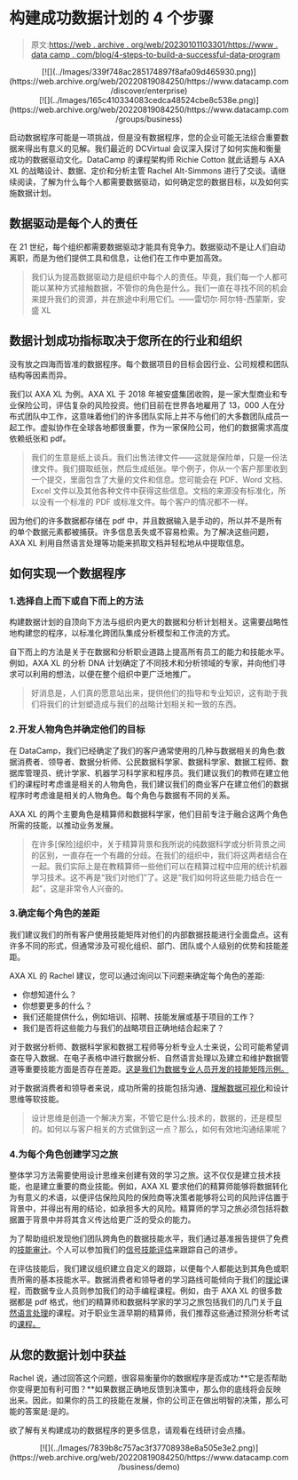 # 构建成功数据计划的 4 个步骤

> 原文:[https://web . archive . org/web/20230101103301/https://www . data camp . com/blog/4-steps-to-build-a-successful-data-program](https://web.archive.org/web/20230101103301/https://www.datacamp.com/blog/4-steps-to-building-a-successful-data-program)

<center>[![](../Images/339f748ac285174897f8afa09d465930.png)](https://web.archive.org/web/20220819084250/https://www.datacamp.com/discover/enterprise)</center>

<center>[![](../Images/165c410334083cedca48524cbe8c538e.png)](https://web.archive.org/web/20220819084250/https://www.datacamp.com/groups/business)</center>

启动数据程序可能是一项挑战，但是没有数据程序，您的企业可能无法综合重要数据来得出有意义的见解。我们最近的 DCVirtual 会议深入探讨了如何实施和衡量成功的数据驱动文化。DataCamp 的课程架构师 Richie Cotton 就此话题与 AXA XL 的战略设计、数据、定价和分析主管 Rachel Alt-Simmons 进行了交谈。请继续阅读，了解为什么每个人都需要数据驱动，如何确定您的数据目标，以及如何实施数据计划。

## 数据驱动是每个人的责任

在 21 世纪，每个组织都需要数据驱动才能具有竞争力。数据驱动不是让人们自动离职，而是为他们提供工具和信息，让他们在工作中更加高效。

> 我们认为提高数据驱动力是组织中每个人的责任。毕竟，我们每一个人都可能以某种方式接触数据，不管你的角色是什么。我们一直在寻找不同的机会来提升我们的资源，并在旅途中利用它们。——雷切尔·阿尔特-西蒙斯，安盛 XL

## 数据计划成功指标取决于您所在的行业和组织

没有放之四海而皆准的数据程序。每个数据项目的目标会因行业、公司规模和团队结构等因素而异。

我们以 AXA XL 为例。AXA XL 于 2018 年被安盛集团收购，是一家大型商业和专业保险公司，评估复杂的风险投资。他们目前在世界各地雇用了 13，000 人在分布式团队中工作，这意味着他们的许多团队实际上并不与他们的大多数团队成员一起工作。虚拟协作在全球各地都很重要，作为一家保险公司，他们的数据需求高度依赖纸张和 pdf。

> 我们的生意是纸上谈兵。我们出售法律文件——这就是保险单，只是一份法律文件。我们摄取纸张，然后生成纸张。举个例子，你从一个客户那里收到一个提交，里面包含了大量的文件和信息。您可能会在 PDF、Word 文档、Excel 文件以及其他各种文件中获得这些信息。文档的来源没有标准化，所以没有一个标准的 PDF 或标准文件。每个客户的情况都不一样。

因为他们的许多数据都存储在 pdf 中，并且数据输入是手动的，所以并不是所有的单个数据元素都被捕获。许多信息丢失或不容易检索。为了解决这些问题，AXA XL 利用自然语言处理等功能来抓取文档并轻松地从中提取信息。

## 如何实现一个数据程序

### 1.选择自上而下或自下而上的方法

构建数据计划的自顶向下方法与组织内更大的数据和分析计划相关。这需要战略性地构建您的程序，以标准化跨团队集成分析模型和工作流的方式。

自下而上的方法是关于在数据和分析职业道路上提高所有员工的能力和技能水平。例如，AXA XL 的分析 DNA 计划确定了不同技术和分析领域的专家，并向他们寻求可以利用的想法，以便在整个组织中更广泛地推广。

> 好消息是，人们真的愿意站出来，提供他们的指导和专业知识，这有助于我们将我们的计划塑造成与我们的战略计划相关和一致的东西。

### 2.开发人物角色并确定他们的目标

在 DataCamp，我们已经确定了我们的客户通常使用的几种与数据相关的角色:数据消费者、领导者、数据分析师、公民数据科学家、数据科学家、数据工程师、数据库管理员、统计学家、机器学习科学家和程序员。我们建议我们的教师在建立他们的课程时考虑谁是相关的人物角色，我们建议我们的商业客户在建立他们的数据程序时考虑谁是相关的人物角色。每个角色与数据有不同的关系。

AXA XL 的两个主要角色是精算师和数据科学家，他们目前专注于融合这两个角色所需的技能，以推动业务发展。

> 在许多[保险]组织中，关于精算背景和我所说的纯数据科学或分析背景之间的区别，一直存在一个有趣的分歧。在我们的组织中，我们将这两者结合在一起。我们实际上是在教精算师一些他们可以在精算过程中应用的统计机器学习技术。这不再是“我们对他们”了。这是“我们如何将这些能力结合在一起”，这是非常令人兴奋的。

### 3.确定每个角色的差距

我们建议我们的所有客户使用技能矩阵对他们的内部数据技能进行全面盘点。这有许多不同的形式，但通常涉及可视化组织、部门、团队或个人级别的优势和技能差距。

AXA XL 的 Rachel 建议，您可以通过询问以下问题来确定每个角色的差距:

*   你想知道什么？
*   你想要更多的什么？
*   我们还能提供什么，例如培训、招聘、技能发展或基于项目的工作？
*   我们是否将这些能力与我们的战略项目正确地结合起来了？

对于数据分析师、数据科学家和数据工程师等分析专业人士来说，公司可能希望调查在导入数据、在电子表格中进行数据分析、自然语言处理以及建立和维护数据管道等重要技能方面是否存在差距。[这是我们为数据专业人员开发的技能矩阵示例。](https://web.archive.org/web/20220819084250/https://s3.amazonaws.com/assets.datacamp.com/email/other/SkillMatrix.pdf)

对于数据消费者和领导者来说，成功所需的技能包括沟通、[理解数据可视化](https://web.archive.org/web/20220819084250/https://www.datacamp.com/courses/data-visualization-for-everyone)和设计思维等软技能。

> 设计思维是创造一个解决方案，不管它是什么:技术的，数据的，还是模型的。如何以与客户相关的方式做到这一点？那么，如何有效地沟通结果呢？

### 4.为每个角色创建学习之旅

整体学习方法需要使用设计思维来创建有效的学习之旅。这不仅仅是建立技术技能，也是建立重要的商业技能。例如，AXA XL 要求他们的精算师能够将数据转化为有意义的术语，以便评估保险风险的保险商等决策者能够将公司的风险评估置于背景中，并得出有用的结论，如承担多大的风险。精算师的学习之旅必须包括将数据置于背景中并将其含义传达给更广泛的受众的能力。

为了帮助组织发现他们团队跨角色的数据技能水平，我们通过基准报告提供了免费的[技能审计](https://web.archive.org/web/20220819084250/https://skill-audit.datacamp.com/discover-your-companys-data-skill-level)。个人可以参加我们的[信号技能评估](https://web.archive.org/web/20220819084250/http://datacamp.com/signal)来跟踪自己的进步。

在评估技能后，我们建议组织建立自定义的跟踪，以便每个人都能达到其角色或职责所需的基本技能水平。数据消费者和领导者的学习路线可能倾向于我们的[理论](https://web.archive.org/web/20220819084250/http://datacamp.com/courses/tech:theory)课程，而数据专业人员则参加我们的动手编程课程。例如，由于 AXA XL 的很多数据都是 pdf 格式，他们的精算师和数据科学家的学习之旅包括我们的几门关于[自然语言处理](https://web.archive.org/web/20220819084250/https://datacamp.com/search?q=natural%20language%20processing)的课程。对于职业生涯早期的精算师，我们推荐这些通过预测分析考试的[课程。](https://web.archive.org/web/20220819084250/https://s3.amazonaws.com/assets.datacamp.com/email/other/Insurance+Courses+for+Predictive+Analytics+Exam.pdf)

## 从您的数据计划中获益

Rachel 说，通过回答这个问题，很容易衡量你的数据程序是否成功:**它是否帮助你变得更加有利可图？**如果数据正确地反馈到决策中，那么你的底线将会反映出来。因此，如果你的员工的技能在发展，你的公司正在做出明智的决策，那么可能的答案是:是的。

欲了解有关构建成功的数据程序的更多信息，请观看在线研讨会点播。

<center>[![](../Images/7839b8c757ac3f37708938e8a505e3e2.png)](https://web.archive.org/web/20220819084250/https://www.datacamp.com/business/demo)</center>